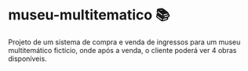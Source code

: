 # museu-multitematico 📚
Projeto de um sistema de compra e venda de ingressos para um museu multitemático fictício, onde após a venda, o cliente poderá ver 4 obras disponíveis. 
